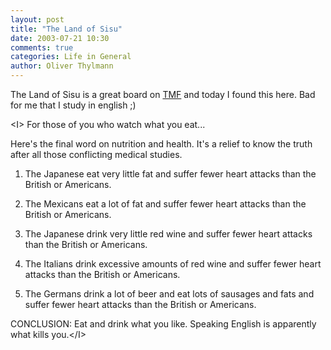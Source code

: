 ```yaml
---
layout: post
title: "The Land of Sisu"
date: 2003-07-21 10:30
comments: true
categories: Life in General
author: Oliver Thylmann
---
```



The Land of Sisu is a great board on [TMF](http://fool.com/) and today I found this here. Bad for me that I study in english ;)

&lt;I&gt;
For those of you who watch what you eat...

Here's the final word on nutrition and health. It's a relief to know the truth after all those conflicting medical studies.

1. The Japanese eat very little fat and suffer fewer heart attacks than the British or Americans.

2. The Mexicans eat a lot of fat and suffer fewer heart attacks than the British or Americans.

3. The Japanese drink very little red wine and suffer fewer heart attacks than the British or Americans.

4. The Italians drink excessive amounts of red wine and suffer fewer heart attacks than the British or Americans.

5. The Germans drink a lot of beer and eat lots of sausages and fats and suffer fewer heart attacks than the British or Americans.

CONCLUSION: Eat and drink what you like. Speaking English is apparently what kills you.&lt;/I&gt;


